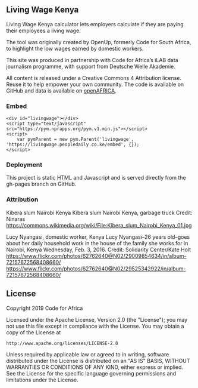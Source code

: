 Living Wage Kenya
-----------------

Living Wage Kenya calculator lets employers calculate if they are paying their employees a living wage.

The tool was originally created by OpenUp, formerly Code for South Africa, to highlight the low wages earned by domestic workers.

This site was produced in partnership with Code for Africa’s iLAB data journalism programme, with support from Deutsche Welle Akademie.

All content is released under a Creative Commons 4 Attribution license. Reuse it to help empower your own community. The code is available on GitHub and data is available on [​openAFRICA​](https://openafrica.net/).


### Embed

```
<div id="livingwage"></div>
<script type="text/javascript" src="https://pym.nprapps.org/pym.v1.min.js"></script>
<script>
    var pymParent = new pym.Parent('livingwage', 'https://livingwage.peopledaily.co.ke/embed', {});
</script>
```

### Deployment


This project is static HTML and Javascript and is served directly from the gh-pages branch on GitHub.


### Attribution

Kibera slum Nairobi Kenya
Kibera slum Nairobi Kenya, garbage truck
Credit: Ninaras
https://commons.wikimedia.org/wiki/File:Kibera_slum_Nairobi_Kenya_01.jpg


Lucy Nyangasi, domestic worker, Kenya 
Lucy Nyangasi–26 years old–goes about her daily household work in the house of the family she works for in Nairobi, Kenya Wednesday, Feb. 3, 2016.
Credit: Solidarity Center/Kate Holt
https://www.flickr.com/photos/62762640@N02/29009854634/in/album-72157672568408660/
https://www.flickr.com/photos/62762640@N02/29525342922/in/album-72157672568408660/


## License

Copyright 2019 Code for Africa

Licensed under the Apache License, Version 2.0 (the "License");
you may not use this file except in compliance with the License.
You may obtain a copy of the License at

    http://www.apache.org/licenses/LICENSE-2.0

Unless required by applicable law or agreed to in writing, software
distributed under the License is distributed on an "AS IS" BASIS,
WITHOUT WARRANTIES OR CONDITIONS OF ANY KIND, either express or implied.
See the License for the specific language governing permissions and
limitations under the License.
